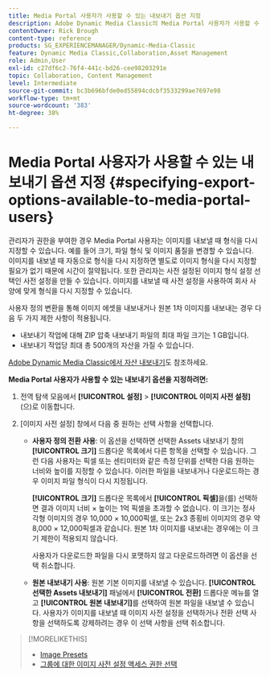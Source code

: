 ```yaml
---
title: Media Portal 사용자가 사용할 수 있는 내보내기 옵션 지정
description: Adobe Dynamic Media Classic의 Media Portal 사용자가 사용할 수 있는 내보내기 옵션을 지정하는 방법을 알아봅니다.
contentOwner: Rick Brough
content-type: reference
products: SG_EXPERIENCEMANAGER/Dynamic-Media-Classic
feature: Dynamic Media Classic,Collaboration,Asset Management
role: Admin,User
exl-id: c27df6c2-76f4-441c-bd26-cee98203291e
topic: Collaboration, Content Management
level: Intermediate
source-git-commit: bc3b696bfde0ed55894cdcbf3533299ae7697e98
workflow-type: tm+mt
source-wordcount: '383'
ht-degree: 38%

---
```


# Media Portal 사용자가 사용할 수 있는 내보내기 옵션 지정 {#specifying-export-options-available-to-media-portal-users}

관리자가 권한을 부여한 경우 Media Portal 사용자는 이미지를 내보낼 때 형식을 다시 지정할 수 있습니다. 예를 들어 크기, 파일 형식 및 이미지 품질을 변경할 수 있습니다. 이미지를 내보낼 때 자동으로 형식을 다시 지정하면 별도로 이미지 형식을 다시 지정할 필요가 없기 때문에 시간이 절약됩니다. 또한 관리자는 사전 설정된 이미지 형식 설정 선택인 사전 설정을 만들 수 있습니다. 이미지를 내보낼 때 사전 설정을 사용하여 회사 사양에 맞게 형식을 다시 지정할 수 있습니다.

사용자 정의 변환을 통해 이미지 에셋을 내보내거나 원본 1차 이미지를 내보내는 경우 다음 두 가지 제한 사항이 적용됩니다.

* 내보내기 작업에 대해 ZIP 압축 내보내기 파일의 최대 파일 크기는 1 GB입니다.
* 내보내기 작업당 최대 총 500개의 자산을 가질 수 있습니다.

[Adobe Dynamic Media Classic에서 자산 내보내기](exporting-assets-from-dmc.md#exporting-assets-from_dmc)도 참조하세요.

**Media Portal 사용자가 사용할 수 있는 내보내기 옵션을 지정하려면:**

1. 전역 탐색 모음에서 **[!UICONTROL 설정]** > **[!UICONTROL 이미지 사전 설정]**(으)로 이동합니다.
1. [이미지 사전 설정] 창에서 다음 중 원하는 선택 사항을 선택합니다.

   * **사용자 정의 전환 사용**: 이 옵션을 선택하면 선택한 Assets 내보내기 창의 **[!UICONTROL 크기]** 드롭다운 목록에서 다른 항목을 선택할 수 있습니다. 그런 다음 사용자는 픽셀 또는 센티미터와 같은 측정 단위를 선택한 다음 원하는 너비와 높이를 지정할 수 있습니다. 이러한 파일을 내보내거나 다운로드하는 경우 이미지 파일 형식이 다시 지정됩니다.

     **[!UICONTROL 크기]** 드롭다운 목록에서 **[!UICONTROL 픽셀]**&#x200B;을(를) 선택하면 결과 이미지 너비 × 높이는 1억 픽셀을 초과할 수 없습니다. 이 크기는 정사각형 이미지의 경우 10,000 × 10,000픽셀, 또는 2x3 종횡비 이미지의 경우 약 8,000 × 12,000픽셀과 같습니다. 원본 1차 이미지를 내보내는 경우에는 이 크기 제한이 적용되지 않습니다.

     사용자가 다운로드한 파일을 다시 포맷하지 않고 다운로드하려면 이 옵션을 선택 취소합니다.

   * **원본 내보내기 사용**: 원본 기본 이미지를 내보낼 수 있습니다. **[!UICONTROL 선택한 Assets 내보내기]** 패널에서 **[!UICONTROL 전환]** 드롭다운 메뉴를 열고 **[!UICONTROL 원본 내보내기]**&#x200B;를 선택하여 원본 파일을 내보낼 수 있습니다. 사용자가 이미지를 내보낼 때 이미지 사전 설정을 선택하거나 전환 선택 사항을 선택하도록 강제하려는 경우 이 선택 사항을 선택 취소합니다.

>[!MORELIKETHIS]
>
>* [Image Presets](application-setup.md#image_presets)
>* [그룹에 대한 이미지 사전 설정 액세스 권한 선택](creating-media-portal-groups.md#choosing_image_preset_access_permissions_for_a_group)
